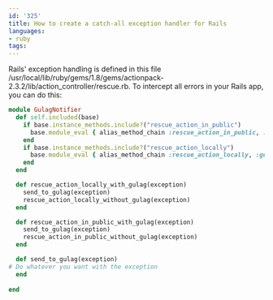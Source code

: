 ```yaml
---
id: '325'
title: How to create a catch-all exception handler for Rails
languages:
- ruby
tags:
---
```

Rails' exception handling is defined in this file /usr/local/lib/ruby/gems/1.8/gems/actionpack-2.3.2/lib/action\_controller/rescue.rb. To intercept all errors in your Rails app, you can do this:


```ruby
module GulagNotifier
  def self.included(base)
    if base.instance_methods.include?("rescue_action_in_public")
      base.module_eval { alias_method_chain :rescue_action_in_public, :gulag }
    end
    if base.instance_methods.include?("rescue_action_locally")
      base.module_eval { alias_method_chain :rescue_action_locally, :gulag }
    end
  end

  def rescue_action_locally_with_gulag(exception)
    send_to_gulag(exception)
    rescue_action_locally_without_gulag(exception)
  end

  def rescue_action_in_public_with_gulag(exception)
    send_to_gulag(exception)
    rescue_action_in_public_without_gulag(exception)
  end 

  def send_to_gulag(exception)
# Do whatever you want with the exception
  end
  
end
```
    


